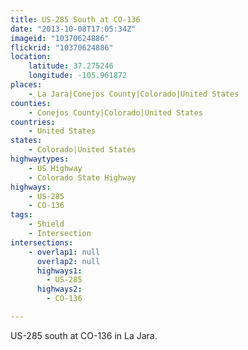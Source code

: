 ```yaml
---
title: US-285 South at CO-136
date: "2013-10-08T17:05:34Z"
imageid: "10370624886"
flickrid: "10370624886"
location:
    latitude: 37.275246
    longitude: -105.961872
places:
    - La Jara|Conejos County|Colorado|United States
counties:
    - Conejos County|Colorado|United States
countries:
    - United States
states:
    - Colorado|United States
highwaytypes:
    - US Highway
    - Colorado State Highway
highways:
    - US-285
    - CO-136
tags:
    - Shield
    - Intersection
intersections:
    - overlap1: null
      overlap2: null
      highways1:
        - US-285
      highways2:
        - CO-136

---
```

US-285 south at CO-136 in La Jara.